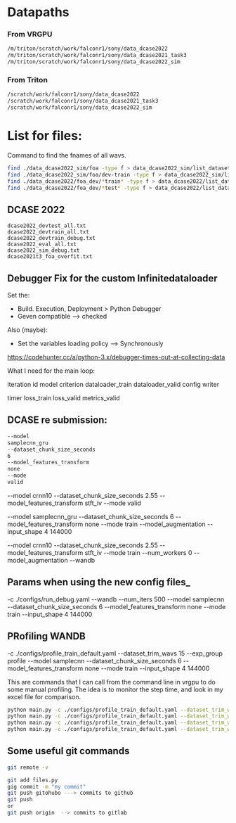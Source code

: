 # Datapaths

### From VRGPU


````bash
/m/triton/scratch/work/falconr1/sony/data_dcase2022
/m/triton/scratch/work/falconr1/sony/data_dcase2021_task3
/m/triton/scratch/work/falconr1/sony/data_dcase2022_sim
````


### From Triton

````bash
/scratch/work/falconr1/sony/data_dcase2022
/scratch/work/falconr1/sony/data_dcase2021_task3
/scratch/work/falconr1/sony/data_dcase2022_sim
````


# List for files:
Command to find the fnames of all wavs.

```bash
find ./data_dcase2022_sim/foa -type f > data_dcase2022_sim/list_dataset/dcase2022_sim_all.txt
find ./data_dcase2022_sim/foa/dev-train -type f > data_dcase2022_sim/list_dataset/dcase2022_sim_all.txt
find ./data_dcase2022/foa_dev/*train* -type f > data_dcase2022/list_dataset/dcase2022_devtrain_all.txt
find ./data_dcase2022/foa_dev/*test* -type f > data_dcase2022/list_dataset/dcase2022_devtest_all.txt
```


## DCASE 2022
```
dcase2022_devtest_all.txt  
dcase2022_devtrain_all.txt
dcase2022_devtrain_debug.txt
dcase2022_eval_all.txt
dcase2022_sim_debug.txt
dcase2021t3_foa_overfit.txt
```


## Debugger Fix for the custom Infinitedataloader

Set the:
- Build. Execution, Deployment > Python Debugger
- Geven compatible --> checked

Also (maybe):
- Set the variables loading policy --> Synchronously

https://codehunter.cc/a/python-3.x/debugger-times-out-at-collecting-data



What I need for the main loop:

iteration id
model
criterion
dataloader_train
dataloader_valid
config
writer

timer
loss_train
loss_valid
metrics_valid


## DCASE re submission:
```bash
--model
samplecnn_gru
--dataset_chunk_size_seconds
6
--model_features_transform
none
--mode
valid
```


--model
crnn10
--dataset_chunk_size_seconds
2.55
--model_features_transform
stft_iv
--mode
valid


--model samplecnn_gru 
--dataset_chunk_size_seconds 6 
--model_features_transform none 
--mode train
--model_augmentation
--input_shape 4 144000


--model
crnn10
--dataset_chunk_size_seconds
2.55
--model_features_transform
stft_iv
--mode
train
--num_workers
0
--model_augmentation
--wandb



## Params when using the new config files_

-c
./configs/run_debug.yaml
--wandb
--num_iters
500
--model
samplecnn
--dataset_chunk_size_seconds
6
--model_features_transform
none
--mode
train
--input_shape
4
144000


## PRofiling WANDB

-c
./configs/profile_train_default.yaml
--dataset_trim_wavs
15
--exp_group
profile
--model
samplecnn
--dataset_chunk_size_seconds
6
--model_features_transform
none
--mode
train
--input_shape
4
144000

This are commands that I can call from the command line in vrgpu to do some manual profiling.
The idea is to monitor the step time, and look in my excel file for comparison.
```bash
python main.py -c ./configs/profile_train_default.yaml --dataset_trim_wavs 15 --exp_group profile --model samplecnn --dataset_chunk_size_seconds 6 --model_features_transform none --mode train --input_shape 4 144000
python main.py -c ./configs/profile_train_default.yaml --dataset_trim_wavs 15 --exp_group profile --model samplecnn --model_augmentation --dataset_chunk_size_seconds 6 --model_features_transform none --mode train --input_shape 4 144000
python main.py -c ./configs/profile_train_default.yaml --dataset_trim_wavs 15 --exp_group profile --model samplecnn_gru --dataset_chunk_size_seconds 6 --model_features_transform none --mode train --input_shape 4 144000
python main.py -c ./configs/profile_train_default.yaml --dataset_trim_wavs 15 --exp_group profile --model samplecnn_gru --model_augmentation --dataset_chunk_size_seconds 6 --model_features_transform none --mode train --input_shape 4 144000
```
## Some useful git commands


```bash
git remote -v

git add files.py
gig commit -m "my commit"
git push gitohubo ---> commits to github 
git push  
or
git push origin  --> commits to gitlab 
```
